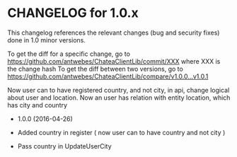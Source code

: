 CHANGELOG for 1.0.x
===================

This changelog references the relevant changes (bug and security fixes) done
in 1.0 minor versions.

To get the diff for a specific change, go to https://github.com/antwebes/ChateaClientLib/commit/XXX where XXX is the change hash
To get the diff between two versions, go to https://github.com/antwebes/ChateaClientLib/compare/v1.0.0...v1.0.1

Now user can to have registered country, and not city, in api, change logical about user and location.
Now an user has relation with entity location, which has city and country

* 1.0.0 (2016-04-26)

 * Added country in register ( now user can to have country and not city )
 * Pass country in UpdateUserCity 
